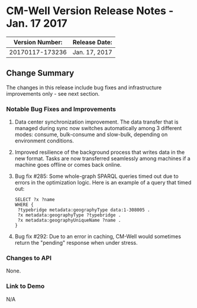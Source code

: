 # CM-Well Version Release Notes - Jan. 17 2017 #

Version Number: |	Release Date:
----------------|----------------
20170117-173236	| Jan. 17, 2017

## Change Summary ##
The changes in this release include bug fixes and infrastructure improvements only - see next section.

### Notable Bug Fixes and Improvements ###

1. Data center synchronization improvement. The data transfer that is managed during sync now switches automatically among 3 different modes: consume, bulk-consume and slow-bulk, depending on environment conditions. 
1. Improved resilience of the background process that writes data in the new format. Tasks are now transferred seamlessly among machines if a machine goes offline or comes back online.
1. Bug fix #285: Some whole-graph SPARQL queries timed out due to errors in the optimization logic. Here is an example of a query that timed out:

    ```
    SELECT ?x ?name
    WHERE {
     ?typebridge metadata:geographyType data:1-308005 .
     ?x metadata:geographyType ?typebridge .
     ?x metadata:geographyUniqueName ?name .
    }
    ```

1. Bug fix #292: Due to an error in caching, CM-Well would sometimes return the "pending" response when under stress.

### Changes to API	 ###

None.

### Link to Demo ###
N/A

